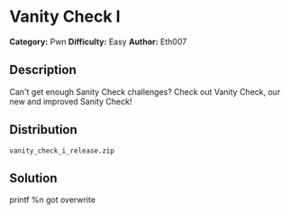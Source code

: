 # Vanity Check I
**Category:** Pwn
**Difficulty:** Easy
**Author:** Eth007

## Description

Can't get enough Sanity Check challenges? Check out Vanity Check, our new and improved Sanity Check!

## Distribution

`vanity_check_i_release.zip`

## Solution

printf %n got overwrite